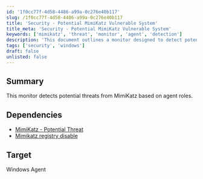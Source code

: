 ```yaml
---
id: '1f0cc77f-4d58-4486-a99a-0c276e40b117'
slug: /1f0cc77f-4d58-4486-a99a-0c276e40b117
title: 'Security - Potential MimiKatz Vulnerable System'
title_meta: 'Security - Potential MimiKatz Vulnerable System'
keywords: ['mimikatz', 'threat', 'monitor', 'agent', 'detection']
description: 'This document outlines a monitor designed to detect potential threats from MimiKatz based on agent roles. It includes information on dependencies and the target environment, specifically focusing on Windows agents.'
tags: ['security', 'windows']
draft: false
unlisted: false
---
```


## Summary

This monitor detects potential threats from MimiKatz based on agent roles.

## Dependencies

- [MimiKatz - Potential Threat](/docs/d4cae7e3-3abd-44b5-a9d9-7a0668834050)
- [Mimikatz registry disable](/docs/9b06cea7-e39b-46f2-ac30-3d8b5fc6339b)

## Target

Windows Agent
